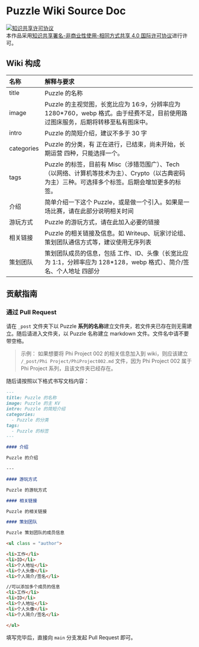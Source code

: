 # Puzzle Wiki Source Doc

<a rel="license" href="http://creativecommons.org/licenses/by-nc-sa/4.0/"><img alt="知识共享许可协议" style="border-width:0" src="https://i.creativecommons.org/l/by-nc-sa/4.0/88x31.png" /></a><br />本作品采用<a rel="license" href="http://creativecommons.org/licenses/by-nc-sa/4.0/">知识共享署名-非商业性使用-相同方式共享 4.0 国际许可协议</a>进行许可。

## Wiki 构成

|名称|解释与要求|
|:---|:----|
|title|Puzzle 的名称|
|image|Puzzle 的主视觉图，长宽比应为 16:9，分辨率应为 1280*760，webp 格式。由于经费不足，目前使用路过图床服务，后期将转移至私有图床中。|
|intro|Puzzle 的简短介绍，建议不多于 30 字|
|categories|Puzzle 的分类，有 正在进行，已结束，尚未开始，长期运营 四种，只能选择一个。|
|tags|Puzzle 的标签，目前有 Misc（涉猎范围广）、Tech（以网络、计算机等技术为主）、Crypto（以古典密码为主）三种。可选择多个标签。后期会增加更多的标签。|
|介绍|简单介绍一下这个 Puzzle，或是做一个引入。如果是一场比赛，请在此部分说明相关时间|
|游玩方式|Puzzle 的游玩方式，请在此加入必要的链接|
|相关链接|Puzzle 的相关链接及信息。如 Writeup、玩家讨论组、策划团队通信方式等，建议使用无序列表|
|策划团队|策划团队成员的信息，包括 工作、ID、头像（长宽比应为 1:1，分辨率应为 128*128，webp 格式）、简介/签名、个人地址 四部分|

## 贡献指南

### 通过 Pull Request

请在 `_post` 文件夹下以 Puzzle **系列的名称**建立文件夹，若文件夹已存在则无需建立。随后请进入文件夹，以 Puzzle 名称建立 markdown 文件。文件名中请不要带空格。

> 示例：
> 如果想要将 Phi Project 002 的相关信息加入到 wiki，则应该建立 `/_post/Phi Project/PhiProject002.md` 文件，因为 Phi Project 002 属于 Phi Project 系列，且该文件夹已经存在。

随后请按照以下格式书写文档内容：

```markdown
---
title: Puzzle 的名称
image: Puzzle 的主 KV
intro: Puzzle 的简短介绍
categories: 
  - Puzzle 的分类
tags:
  - Puzzle 的标签
---

#### 介绍

Puzzle 的介绍

---

#### 游玩方式

Puzzle 的游玩方式

#### 相关链接

Puzzle 的相关链接

#### 策划团队

Puzzle 策划团队的成员信息

<ul class = "author">

<li>工作</li>
<li>ID</li>
<li>个人地址</li>
<li>个人头像</li>
<li>个人简介/签名</li>

//可以添加多个成员的信息
<li>工作</li>
<li>ID</li>
<li>个人地址</li>
<li>个人头像</li>
<li>个人简介/签名</li>

</ul>
```

填写完毕后，直接向 `main` 分支发起 Pull Request 即可。